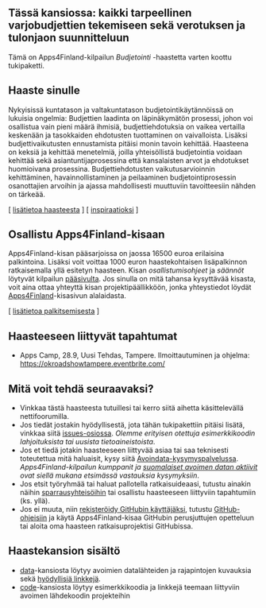 ## Tässä kansiossa: kaikki tarpeellinen varjobudjettien tekemiseen sekä verotuksen ja tulonjaon suunnitteluun

Tämä on Apps4Finland-kilpailun _Budjetointi_ -haastetta varten koottu tukipaketti. 


## Haaste sinulle

Nykyisissä kuntatason ja valtakuntatason budjetointikäytännöissä on lukuisia
ongelmia: Budjettien laadinta on läpinäkymätön prosessi, johon voi osallistua
vain pieni määrä ihmisiä, budjettiehdotuksia on vaikea vertailla keskenään ja
tasokkaiden ehdotusten tuottaminen on vaivalloista. Lisäksi budjettivaikutusten
ennustamista pitäisi monin tavoin kehittää. Haasteena on keksiä ja kehittää
menetelmiä, joilla yhteisöllistä budjetointia voidaan kehittää sekä
asiantuntijaprosessina että kansalaisten arvot ja ehdotukset huomioivana
prosessina. Budjettiehdotusten vaikutusarvioinnin kehittäminen,
havainnollistaminen ja peilaaminen budjetointiprosessin osanottajien arvoihin
ja ajassa mahdollisesti muuttuviin tavoitteesiin nähden on tärkeää.

[ [lisätietoa haasteesta](taustatietoa.md) ] [ [inspiraatioksi](inspiraatioksi.md) ]

## Osallistu Apps4Finland-kisaan

Apps4Finland-kisan pääsarjoissa on jaossa 16500 euroa erilaisina palkintoina.
Lisäksi voit voittaa 1000 euron haastekohtaisen lisäpalkinnon ratkaisemalla yllä esitetyn haasteen.
Kisan _osallistumisohjeet_ ja _säännöt_ löytyvät kilpailun [pääsivulta](http://apps4finland.fi). Jos sinulla on mitä tahansa kysyttävää
kisasta, voit aina ottaa yhteyttä kisan projektipäällikköön, jonka yhteystiedot löydät
[Apps4Finland](http://apps4finland.fi)-kisasivun alalaidasta.

[ [lisätietoa palkitsemisesta](palkitsemisesta.md) ]

## Haasteeseen liittyvät tapahtumat

* Apps Camp, 28.9, Uusi Tehdas, Tampere. Ilmoittautuminen ja ohjelma: https://okroadshowtampere.eventbrite.com/

## Mitä voit tehdä seuraavaksi?

- Vinkkaa tästä haasteesta tutuillesi tai kerro siitä aihetta käsittelevällä nettifoorumilla.
- Jos tiedät jostakin hyödyllisestä, jota tähän tukipakettiin pitäisi lisätä, vinkkaa siitä [issues-osiossa](https://github.com/apps4finland/haaste-budjetointi/issues?state=open). _Olemme erityisen otettuja esimerkkikoodin lahjoituksista tai uusista tietoaineistoista_.
- Jos et tiedä jotakin haasteeseen liittyvää asiaa tai saa teknisesti toteutettua mitä haluaisit, kysy siitä [Avoindata-kysymyspalvelussa](http://avoindata.net/). _Apps4Finland-kilpailun kumppanit ja [suomalaiset avoimen datan aktiivit](https://www.facebook.com/groups/fi.okfn/) ovat siellä mukana etsimässä vastauksia kysymyksiin_.
- Jos etsit työryhmää tai haluat pallotella ratkaisuideaasi, tutustu ainakin näihin [sparrausyhteisöihin](https://github.com/apps4finland/haaste-budjetointi/blob/master/data/linkkeja.md) tai osallistu haasteeseen liittyviin tapahtumiin (ks. yllä).
- Jos ei muuta, niin [rekisteröidy GitHubin käyttäjäksi](https://github.com/signup), tutustu [GitHub-ohjeisiin](http://sixrevisions.com/resources/git-tutorials-beginners/) ja käytä Apps4Finland-kisaa GitHubin perusjuttujen opetteluun
tai aloita oma haasteen ratkaisuprojektisi GitHubissa.


## Haastekansion sisältö
- [data](https://github.com/apps4finland/haaste-budjetointi/tree/master/data)-kansiosta löytyy avoimien datalähteiden ja rajapintojen kuvauksia sekä [hyödyllisiä linkkejä](https://github.com/apps4finland/haaste-budjetointi/blob/master/data/linkkeja.md).
- [code](https://github.com/apps4finland/haaste-budjetointi/tree/master/code)-kansiosta löytyy esimerkkikoodia ja linkkejä teemaan liittyviin avoimen lähdekoodin projekteihin
